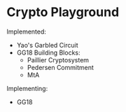 # Crypto Playground

Implemented:
- Yao's Garbled Circuit
- GG18 Building Blocks:
  - Paillier Cryptosystem
  - Pedersen Commitment
  - MtA

Implementing:
- GG18

